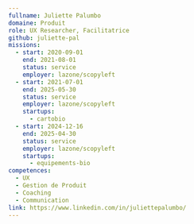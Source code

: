 ```yaml
---
fullname: Juliette Palumbo
domaine: Produit
role: UX Researcher, Facilitatrice
github: juliette-pal
missions:
  - start: 2020-09-01
    end: 2021-08-01
    status: service
    employer: lazone/scopyleft
  - start: 2021-07-01
    end: 2025-05-30
    status: service
    employer: lazone/scopyleft
    startups:
      - cartobio
  - start: 2024-12-16
    end: 2025-04-30
    status: service
    employer: lazone/scopyleft
    startups:
      - equipements-bio
competences:
  - UX
  - Gestion de Produit
  - Coaching
  - Communication
link: https://www.linkedin.com/in/juliettepalumbo/
---
```

